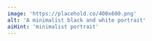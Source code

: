 ```yaml
---
image: 'https://placehold.co/400x600.png'
alt: 'A minimalist black and white portrait'
aiHint: 'minimalist portrait'
---
```

